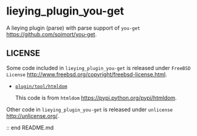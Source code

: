 
# lieying_plugin_you-get

A lieying plugin (parse) with parse support of `you-get` <https://github.com/soimort/you-get>. 

## LICENSE

Some code included in `lieying_plugin_you-get` is released under `FreeBSD License` <http://www.freebsd.org/copyright/freebsd-license.html>. 

+ [`plugin/tool/htmldom`](https://github.com/sceext2/lieying_plugin/tree/plugin-you-get/plugin/tool/htmldom)
  
  This code is from `htmldom` <https://pypi.python.org/pypi/htmldom>. 

Other code in `lieying_plugin_you-get` is released under `unlicense` <http://unlicense.org/>. 

:: end README.md


